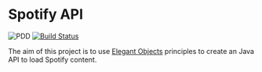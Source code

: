 # Spotify API

![PDD](http://www.0pdd.com/svg?name=sigrist/spotify-api)
[![Build Status](https://travis-ci.org/sigrist/spotify-api.svg?branch=master)](https://travis-ci.org/sigrist/spotify-api)


The aim of this project is to use [Elegant Objects](https://www.elegantobjects.org) principles to create an Java API to load Spotify content.